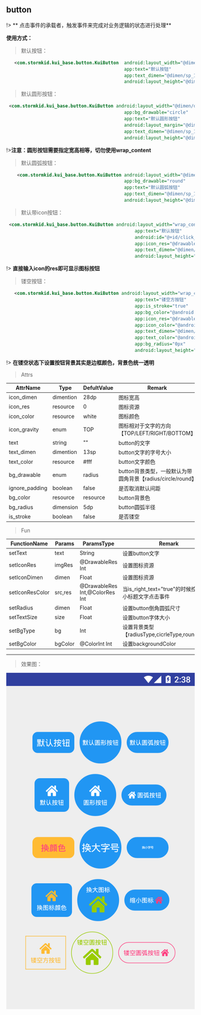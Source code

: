 ## button
!> ** 点击事件的承载者，触发事件来完成对业务逻辑的状态进行处理**

**使用方式：**
> 默认按钮：

```xml
   <com.stormkid.kui_base.button.KuiButton  android:layout_width="@dimen/dp_80"
                                            app:text="默认按钮"
                                            app:text_dimen="@dimen/sp_14"
                                            android:layout_height="@dimen/dp_40"/>

```

> 默认圆形按钮：

```xml
 <com.stormkid.kui_base.button.KuiButton android:layout_width="@dimen/dp_80"
                                            app:bg_drawable="circle"
                                            app:text="默认圆形按钮"
                                            android:layout_margin="@dimen/dp_10"
                                            app:text_dimen="@dimen/sp_10"
                                            android:layout_height="@dimen/dp_80"/>
```
!>**注意：圆形按钮需要指定宽高相等，切勿使用wrap_content**

> 默认圆弧按钮：

```xml
    <com.stormkid.kui_base.button.KuiButton android:layout_width="@dimen/dp_80"
                                            app:bg_drawable="round"
                                            app:text="默认圆弧按钮"
                                            app:text_dimen="@dimen/sp_10"
                                            android:layout_height="@dimen/dp_40"/>
```

> 默认带icon按钮：

```xml
 <com.stormkid.kui_base.button.KuiButton android:layout_width="wrap_content"
                                                app:text="默认按钮"
                                                android:id="@+id/click_right"
                                                app:icon_res="@drawable/ic_home"
                                                app:text_dimen="@dimen/sp_10"
                                                android:layout_height="wrap_content"/>
```
!> **直接输入icon的res即可显示图标按钮**

> 镂空按钮：

```xml
   <com.stormkid.kui_base.button.KuiButton android:layout_width="wrap_content"
                                                app:text="镂空方按钮"
                                                app:is_stroke="true"
                                                app:bg_color="@android:color/holo_orange_light"
                                                app:icon_res="@drawable/ic_home"
                                                app:icon_color="@android:color/holo_orange_light"
                                                app:text_dimen="@dimen/sp_10"
                                                app:text_color="@android:color/holo_orange_light"
                                                app:bg_radius="0px"
                                                android:layout_height="wrap_content"/>
```
!> **在镂空状态下设置按钮背景其实是边框颜色，背景色统一透明**


> Attrs

| AttrName  | Type | DefultValue    | Remark  |
|-------|---|-----------|-------|
| icon_dimen  | dimention | 28dp     | 图标宽高 |
| icon_res | resource  | 0     | 图标资源   |
| icon_color  | resource   | white | 图标颜色     |
| icon_gravity | enum  | TOP     | 图标相对于文字的方向【TOP/LEFT/RIGHT/BOTTOM】   |
| text  | string   | "" |  button的文字     |
| text_dimen  | dimention   | 13sp |   button文字的字号大小   |
| text_color  | resource   | #fff | button文字颜色   |
| bg_drawable  | enum   | radius | button背景类型，一般默认为带圆角背景【radius/circle/round】 |
| ignore_padding  | boolean    | false | 是否取消默认间距     |
| bg_color  | resource   | resource |  button背景色    |
| bg_radius  | dimension   | 5dp |  button圆弧半径     |
| is_stroke  | boolean   | false | 是否镂空     |


> Fun

| FunctionName|Params  | ParamsType    | Remark  |
|-------|-----|------|-------|
| setText | text  | String    |  设置button文字 |
| setIconRes| imgRes  | @DrawableRes Int    |  设置图标资源  |
| setIconDimen| dimen  | Float    | 设置图标资源  |
| setIconResColor| src,res  | @DrawableRes Int,@ColorRes Int    | 当is_right_text="true"的时候控制右侧小标题文字点击事件  |
| setRadius | dimen  | Float    | 设置button倒角圆弧尺寸  |
| setTextSize | size  | Float    | 设置button字体大小  |
| setBgType | bg  | Int    | 设置背景类型【radiusType,cicrleType,roundType】 |
| setBgColor | bgColor  | @ColorInt Int | 设置backgroundColor |



------------------------


>效果图：

![button效果图](../editImg/button.png ":size=300x")